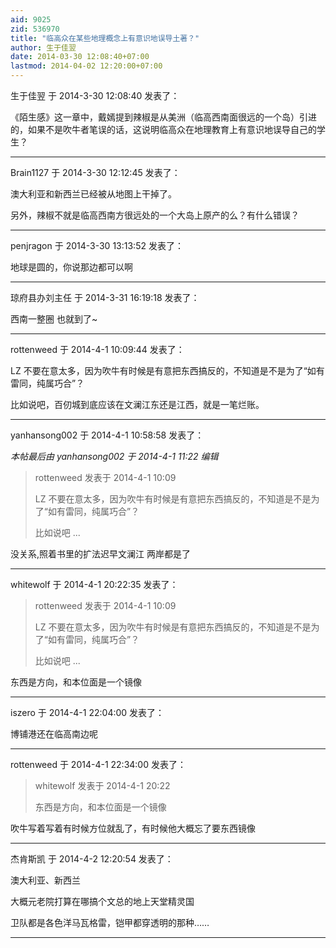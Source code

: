```yaml
---
aid: 9025
zid: 536970
title: "临高众在某些地理概念上有意识地误导土著？"
author: 生于佳翌
date: 2014-03-30 12:08:40+07:00
lastmod: 2014-04-02 12:20:00+07:00
---
```


生于佳翌 于 2014-3-30 12:08:40 发表了：

《陌生感》这一章中，戴嫣提到辣椒是从美洲（临高西南面很远的一个岛）引进的，如果不是吹牛者笔误的话，这说明临高众在地理教育上有意识地误导自己的学生？

---

Brain1127 于 2014-3-30 12:12:45 发表了：

澳大利亚和新西兰已经被从地图上干掉了。

另外，辣椒不就是临高西南方很远处的一个大岛上原产的么？有什么错误？

---

penjragon 于 2014-3-30 13:13:52 发表了：

地球是圆的，你说那边都可以啊

---

琼府县办刘主任 于 2014-3-31 16:19:18 发表了：

西南一整圈 也就到了~

---

rottenweed 于 2014-4-1 10:09:44 发表了：

LZ 不要在意太多，因为吹牛有时候是有意把东西搞反的，不知道是不是为了“如有雷同，纯属巧合”？

比如说吧，百仞城到底应该在文澜江东还是江西，就是一笔烂账。

---

yanhansong002 于 2014-4-1 10:58:58 发表了：

_本帖最后由 yanhansong002 于 2014-4-1 11:22 编辑_

> rottenweed 发表于 2014-4-1 10:09
>
> LZ 不要在意太多，因为吹牛有时候是有意把东西搞反的，不知道是不是为了“如有雷同，纯属巧合”？
>
> 比如说吧 ...

没关系,照着书里的扩法迟早文澜江 两岸都是了

---

whitewolf 于 2014-4-1 20:22:35 发表了：

> rottenweed 发表于 2014-4-1 10:09
>
> LZ 不要在意太多，因为吹牛有时候是有意把东西搞反的，不知道是不是为了“如有雷同，纯属巧合”？
>
> 比如说吧 ...

东西是方向，和本位面是一个镜像

---

iszero 于 2014-4-1 22:04:00 发表了：

博铺港还在临高南边呢

---

rottenweed 于 2014-4-1 22:34:00 发表了：

> whitewolf 发表于 2014-4-1 20:22
>
> 东西是方向，和本位面是一个镜像

吹牛写着写着有时候方位就乱了，有时候他大概忘了要东西镜像

---

杰肯斯凯 于 2014-4-2 12:20:54 发表了：

澳大利亚、新西兰

大概元老院打算在哪搞个文总的地上天堂精灵国

卫队都是各色洋马瓦格雷，铠甲都穿透明的那种……

---
